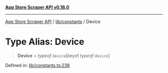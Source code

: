[**App Store Scraper API v0.18.0**](../../../README.md)

***

[App Store Scraper API](../../../modules.md) / [lib/constants](../README.md) / Device

# Type Alias: Device

> **Device** = *typeof* `device`\[keyof *typeof* `device`\]

Defined in: [lib/constants.ts:238](https://github.com/facundoolano/app-store-scraper/blob/113d925388ad33c5af9077ca637c241f2bf7e574/lib/constants.ts#L238)
